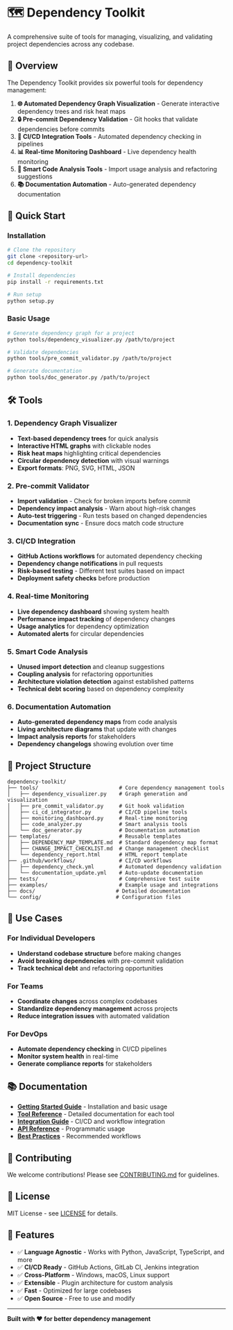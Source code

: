 # 🗺️ Dependency Toolkit

A comprehensive suite of tools for managing, visualizing, and validating project dependencies across any codebase.

## 🎯 **Overview**

The Dependency Toolkit provides six powerful tools for dependency management:

1. **🌐 Automated Dependency Graph Visualization** - Generate interactive dependency trees and risk heat maps
2. **🔒 Pre-commit Dependency Validation** - Git hooks that validate dependencies before commits
3. **🚀 CI/CD Integration Tools** - Automated dependency checking in pipelines
4. **📊 Real-time Monitoring Dashboard** - Live dependency health monitoring
5. **🧠 Smart Code Analysis Tools** - Import usage analysis and refactoring suggestions
6. **📚 Documentation Automation** - Auto-generated dependency documentation

## 🚀 **Quick Start**

### Installation
```bash
# Clone the repository
git clone <repository-url>
cd dependency-toolkit

# Install dependencies
pip install -r requirements.txt

# Run setup
python setup.py
```

### Basic Usage
```bash
# Generate dependency graph for a project
python tools/dependency_visualizer.py /path/to/project

# Validate dependencies
python tools/pre_commit_validator.py /path/to/project

# Generate documentation
python tools/doc_generator.py /path/to/project
```

## 🛠️ **Tools**

### 1. Dependency Graph Visualizer
- **Text-based dependency trees** for quick analysis
- **Interactive HTML graphs** with clickable nodes
- **Risk heat maps** highlighting critical dependencies
- **Circular dependency detection** with visual warnings
- **Export formats**: PNG, SVG, HTML, JSON

### 2. Pre-commit Validator
- **Import validation** - Check for broken imports before commit
- **Dependency impact analysis** - Warn about high-risk changes
- **Auto-test triggering** - Run tests based on changed dependencies
- **Documentation sync** - Ensure docs match code structure

### 3. CI/CD Integration
- **GitHub Actions workflows** for automated dependency checking
- **Dependency change notifications** in pull requests
- **Risk-based testing** - Different test suites based on impact
- **Deployment safety checks** before production

### 4. Real-time Monitoring
- **Live dependency dashboard** showing system health
- **Performance impact tracking** of dependency changes
- **Usage analytics** for dependency optimization
- **Automated alerts** for circular dependencies

### 5. Smart Code Analysis
- **Unused import detection** and cleanup suggestions
- **Coupling analysis** for refactoring opportunities
- **Architecture violation detection** against established patterns
- **Technical debt scoring** based on dependency complexity

### 6. Documentation Automation
- **Auto-generated dependency maps** from code analysis
- **Living architecture diagrams** that update with changes
- **Impact analysis reports** for stakeholders
- **Dependency changelogs** showing evolution over time

## 📁 **Project Structure**

```
dependency-toolkit/
├── tools/                          # Core dependency management tools
│   ├── dependency_visualizer.py    # Graph generation and visualization
│   ├── pre_commit_validator.py     # Git hook validation
│   ├── ci_cd_integrator.py         # CI/CD pipeline tools
│   ├── monitoring_dashboard.py     # Real-time monitoring
│   ├── code_analyzer.py            # Smart analysis tools
│   └── doc_generator.py            # Documentation automation
├── templates/                      # Reusable templates
│   ├── DEPENDENCY_MAP_TEMPLATE.md  # Standard dependency map format
│   ├── CHANGE_IMPACT_CHECKLIST.md  # Change management checklist
│   └── dependency_report.html      # HTML report template
├── .github/workflows/              # CI/CD workflows
│   ├── dependency_check.yml        # Automated dependency validation
│   └── documentation_update.yml    # Auto-update documentation
├── tests/                          # Comprehensive test suite
├── examples/                       # Example usage and integrations
├── docs/                          # Detailed documentation
└── config/                        # Configuration files
```

## 🎯 **Use Cases**

### For Individual Developers
- **Understand codebase structure** before making changes
- **Avoid breaking dependencies** with pre-commit validation
- **Track technical debt** and refactoring opportunities

### For Teams
- **Coordinate changes** across complex codebases
- **Standardize dependency management** across projects
- **Reduce integration issues** with automated validation

### For DevOps
- **Automate dependency checking** in CI/CD pipelines
- **Monitor system health** in real-time
- **Generate compliance reports** for stakeholders

## 📚 **Documentation**

- **[Getting Started Guide](docs/getting-started.md)** - Installation and basic usage
- **[Tool Reference](docs/tool-reference.md)** - Detailed documentation for each tool
- **[Integration Guide](docs/integration.md)** - CI/CD and workflow integration
- **[API Reference](docs/api-reference.md)** - Programmatic usage
- **[Best Practices](docs/best-practices.md)** - Recommended workflows

## 🤝 **Contributing**

We welcome contributions! Please see [CONTRIBUTING.md](CONTRIBUTING.md) for guidelines.

## 📄 **License**

MIT License - see [LICENSE](LICENSE) for details.

## 🌟 **Features**

- ✅ **Language Agnostic** - Works with Python, JavaScript, TypeScript, and more
- ✅ **CI/CD Ready** - GitHub Actions, GitLab CI, Jenkins integration
- ✅ **Cross-Platform** - Windows, macOS, Linux support
- ✅ **Extensible** - Plugin architecture for custom analysis
- ✅ **Fast** - Optimized for large codebases
- ✅ **Open Source** - Free to use and modify

---

**Built with ❤️ for better dependency management**